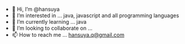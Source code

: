 - 👋 Hi, I’m @hansuya
- 👀 I’m interested in ... java, javascript and all programming languages
- 🌱 I’m currently learning ... java
- 💞️ I’m looking to collaborate on ...
- 📫 How to reach me ... hansuya.q@gmail.com

<!---
hansuya/hansuya is a ✨ special ✨ repository because its `README.md` (this file) appears on your GitHub profile.
You can click the Preview link to take a look at your changes.
--->
